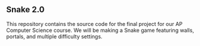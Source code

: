 ## Snake 2.0 
This repository contains the source code for the final project for our AP Computer Science course. We will be making a Snake game featuring walls, portals, and multiple difficulty settings.  

